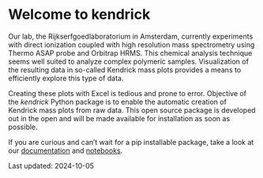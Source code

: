 # Welcome to kendrick


<!-- WARNING: THIS FILE WAS AUTOGENERATED! DO NOT EDIT! -->

Our lab, the Rijkserfgoedlaboratorium in Amsterdam, currently
experiments with direct ionization coupled with high resolution mass
spectrometry using Thermo ASAP probe and Orbitrap HRMS. This chemical
analysis technique seems well suited to analyze complex polymeric
samples. Visualization of the resulting data in so-called Kendrick mass
plots provides a means to efficiently explore this type of data.

Creating these plots with Excel is tedious and prone to error. Objective
of the *kendrick* Python package is to enable the automatic creation of
Kendrick mass plots from raw data. This open source package is developed
out in the open and will be made available for installation as soon as
possible.

If you are curious and can’t wait for a pip installable package, take a
look at our [documentation](https://fligt.github.io/kendrick/) and
[notebooks](https://github.com/fligt/kendrick/tree/master/notebooks).

Last updated: 2024-10-05
